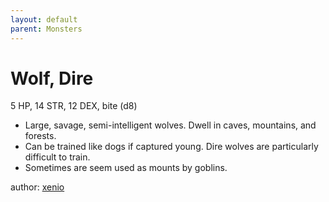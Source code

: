 ```yaml
---
layout: default
parent: Monsters
---
```

# Wolf, Dire
5 HP, 14 STR, 12 DEX, bite (d8)
- Large, savage, semi-intelligent wolves. Dwell in caves,
    mountains, and forests.
-   Can be trained like dogs if captured young. Dire wolves are
    particularly difficult to train.
-   Sometimes are seem used as mounts by goblins.

author: [xenio](https://xenioinabottle.blogspot.com)
